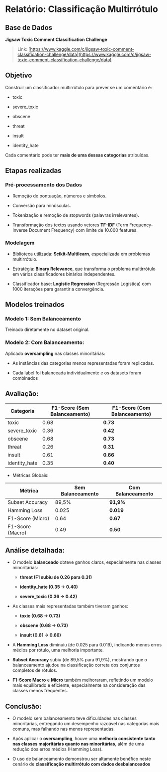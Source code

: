 # **Relatório: Classificação Multirrótulo**

## **Base de Dados**

**Jigsaw Toxic Comment Classification Challenge**  

> Link: [https://www.kaggle.com/c/jigsaw-toxic-comment-classification-challenge/data](https://www.kaggle.com/c/jigsaw-toxic-comment-classification-challenge/data)

## **Objetivo**

Construir um classificador multirrótulo para prever se um comentário é:

- toxic
    
- severe_toxic
    
- obscene
    
- threat
    
- insult
    
- identity_hate

Cada comentário pode ter **mais de uma dessas categorias** atribuídas.

##  **Etapas realizadas**

### Pré-processamento dos Dados

- Remoção de pontuação, números e símbolos.
    
- Conversão para minúsculas.
    
- Tokenização e remoção de stopwords (palavras irrelevantes).
    
- Transformação dos textos usando vetores **TF-IDF** (Term Frequency-Inverse Document Frequency) com limite de 10.000 features.

### Modelagem

- Biblioteca utilizada: **Scikit-Multilearn**, especializada em problemas multirrótulo.
    
- Estratégia: **Binary Relevance**, que transforma o problema multirrótulo em vários classificadores binários independentes.
    
- Classificador base: **Logistic Regression** (Regressão Logística) com 1000 iterações para garantir a convergência.    

## **Modelos treinados**

### Modelo 1: Sem Balanceamento

Treinado diretamente no dataset original.

### Modelo 2: Com Balanceamento:

Aplicado **oversampling** nas classes minoritárias:

- As instâncias das categorias menos representadas foram replicadas.
    
- Cada label foi balanceada individualmente e os datasets foram combinados

## **Avaliação:**

| Categoria     | F1-Score (Sem Balanceamento) | F1-Score (Com Balanceamento) |
| ------------- | ---------------------------- | ---------------------------- |
| toxic         | 0.68                         | **0.73**                     |
| severe_toxic  | 0.36                         | **0.42**                     |
| obscene       | 0.68                         | **0.73**                     |
| threat        | 0.26                         | **0.31**                     |
| insult        | 0.61                         | **0.66**                     |
| identity_hate | 0.35                         | **0.40**                     |

- Métricas Globais:

| Métrica          | Sem Balanceamento | Com Balanceamento |
| ---------------- | ----------------- | ----------------- |
| Subset Accuracy  | 89,5%             | **91,9%**         |
| Hamming Loss     | 0.025             | **0.019**         |
| F1-Score (Micro) | 0.64              | **0.67**          |
| F1-Score (Macro) | 0.49              | **0.50**          |

## **Análise detalhada:**

- O modelo **balanceado** obteve ganhos claros, especialmente nas classes minoritárias:
    
    - **threat (F1 subiu de 0.26 para 0.31)**
        
    - **identity_hate (0.35 → 0.40)**
        
    - **severe_toxic (0.36 → 0.42)**
        
- As classes mais representadas também tiveram ganhos:
    
    - **toxic (0.68 → 0.73)**
        
    - **obscene (0.68 → 0.73)**
        
    - **insult (0.61 → 0.66)**
        
- A **Hamming Loss** diminuiu (de 0.025 para 0.019), indicando menos erros médios por rótulo, uma melhoria importante.
    
- **Subset Accuracy** subiu (de 89,5% para 91,9%), mostrando que o balanceamento ajudou na classificação correta dos conjuntos completos de rótulos.
    
- **F1-Score Macro** e **Micro** também melhoraram, refletindo um modelo mais equilibrado e eficiente, especialmente na consideração das classes menos frequentes.

## Conclusão:

- O modelo sem balanceamento teve dificuldades nas classes minoritárias, entregando um desempenho razoável nas categorias mais comuns, mas falhando nas menos representadas.
    
- Após aplicar o **oversampling**, houve uma **melhoria consistente tanto nas classes majoritárias quanto nas minoritárias**, além de uma redução dos erros médios (Hamming Loss).
    
- O uso de balanceamento demonstrou ser altamente benéfico neste cenário de **classificação multirrótulo com dados desbalanceados**

